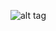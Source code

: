 ![alt tag](https://raw.githubusercontent.com/core2kx/trail-finder-2-chassis/master/front-steering-servo-mount-cross-brace/front-steering-servo-mount-cross-brace.png)
